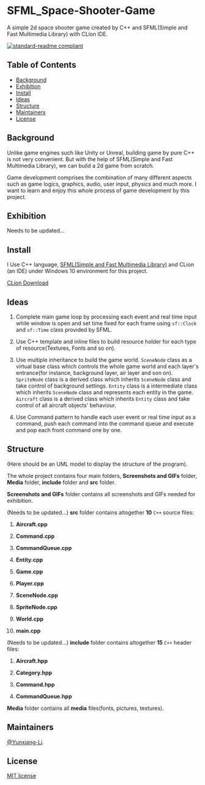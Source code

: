# SFML_Space-Shooter-Game

A simple 2d space shooter game created by C++ and SFML(Simple and Fast Multimedia Library) with CLion IDE.

[![standard-readme compliant](https://img.shields.io/badge/readme%20style-standard-brightgreen.svg?style=flat-square)](https://github.com/RichardLitt/standard-readme)

## Table of Contents

- [Background](#Background)
- [Exhibition](#Exhibition)
- [Install](#install)
- [Ideas](#Ideas)
- [Structure](#Structure)
- [Maintainers](#Maintainers)
- [License](#license)

## Background

Unlike game engines such like Unity or Unreal, building game by pure C++ is not very convenient. But with the help of SFML(Simple and Fast Multimedia Library), we can build a 2d game from scratch. 

Game development comprises the combination of many different aspects such as game logics, graphics, audio, user input, physics and much more. I want to learn and enjoy this whole process of game development by this project.

## Exhibition

Needs to be updated...

## Install

I Use C++ language, [SFML(Simple and Fast Multimedia Library)](https://www.sfml-dev.org/index.php) and CLion (an IDE) under Windows 10 environment for this project.

[CLion Download](https://www.jetbrains.com/clion/download/#section=windows)<br>

## Ideas

1. Complete main game loop by processing each event and real time input while window is open and set time fixed for each frame using `sf::Clock` and `sf::Time` class provided by SFML.

2. Use C++ template and inline files to build resource holder for each type of resource(Textures, Fonts and so on).

3. Use multiple inheritance to build the game world. `SceneNode` class as a virtual base class which controls the whole game world and each layer's entrance(for instance, background layer, air layer and son on). `SpriteNode` class is a derived class which inherits `SceneNode` class and take control of background settings. `Entity` class is a intermediate class which inherits `SceneNode` class and represents each entity in the game. `Aircraft` class is a derived class which inherits `Entity` class and take control of all aircraft objects' behaviour.

4. Use Command pattern to handle each user event or real time input as a command, push each command into the command queue and execute and pop each front command one by one. 

## Structure

(Here should be an UML model to display the structure of the program).

The whole project contains four main folders, **Screenshots and GIFs** folder, **Media** folder, **include** folder and **src** folder.

**Screenshots and GIFs** folder contains all screenshots and GIFs needed for exhibition.

(Needs to be updated...) **src** folder contains altogether **10** `C++` source files:

1. **Aircraft.cpp**

2. **Command.cpp**

3. **CommandQueue.cpp**

4. **Entity.cpp**

5. **Game.cpp**

6. **Player.cpp**
  
7. **SceneNode.cpp**

8. **SpriteNode.cpp**

9. **World.cpp**

10. **main.cpp**

(Needs to be updated...) **include** folder contains altogether **15** `C++` header files:

1. **Aircraft.hpp**

2. **Category.hpp**

3. **Command.hpp**

4. **CommandQueue.hpp**

**Media** folder contains all **media** files(fonts, pictures, textures).

## Maintainers

[@Yunxiang-Li](https://github.com/Yunxiang-Li).

## License

[MIT license](https://github.com/Yunxiang-Li/SFML_Space-Shooter-Game/blob/main/LICENSE)
